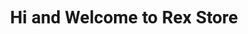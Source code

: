 <!DOCTYPE html>
<html lang="en">
<head>
  <meta charset="UTF-8">
  <title>Say Hi</title>
  <!-- ربط الخط من Google Fonts -->
  <link href="https://fonts.googleapis.com/css2?family=Roboto&display=swap" rel="stylesheet">

  <style>
    body {
      font-family: 'Roboto', sans-serif;
      text-align: center;
      margin-top: 100px;
    }
  </style>

  <script>
    window.onload = function() {
      alert("Hi!");
    };
  </script>
</head>
<body>
  <h1>Hi and Welcome to Rex Store</h1>
</body>
</html>
